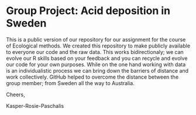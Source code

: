 # Group Project: Acid deposition in Sweden
<p>This is a public version of our repository for our assignment for the course of Ecological methods. We created this repository to make publicly available to everyone our code and the raw data. This works bidirectionaly; we can evolve our R skills based on your feedback and you can recycle and evolve our code for your own purposes. While on the one hand working with data is an individualistic process we can bring down the barriers of distance and work collectively. GitHub helped to overcome the distance between the group member; from Sweden all the way to Australia.</p>

<p>Cheers,</p>
Kasper-Rosie-Paschalis
